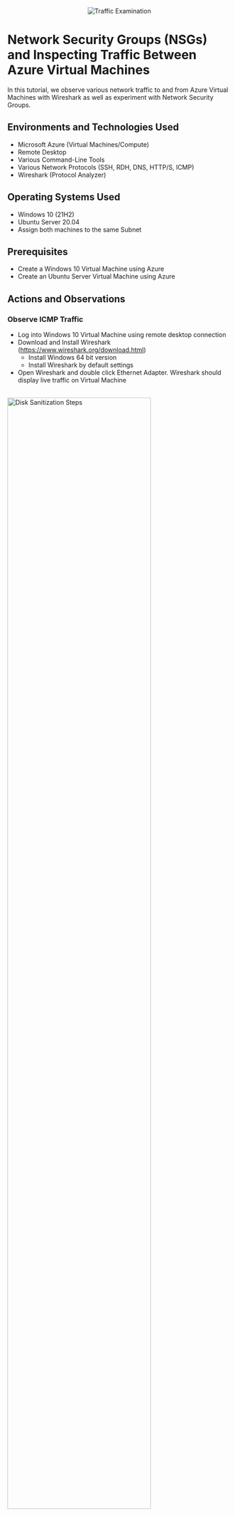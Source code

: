 <p align="center">
<img src="https://i.imgur.com/Ua7udoS.png" alt="Traffic Examination"/>
</p>

<h1>Network Security Groups (NSGs) and Inspecting Traffic Between Azure Virtual Machines</h1>
In this tutorial, we observe various network traffic to and from Azure Virtual Machines with Wireshark as well as experiment with Network Security Groups. <br />


<h2>Environments and Technologies Used</h2>

- Microsoft Azure (Virtual Machines/Compute)
- Remote Desktop
- Various Command-Line Tools
- Various Network Protocols (SSH, RDH, DNS, HTTP/S, ICMP)
- Wireshark (Protocol Analyzer)

<h2>Operating Systems Used </h2>

- Windows 10 (21H2)
- Ubuntu Server 20.04
- Assign both machines to the same Subnet

<h2>Prerequisites </h2>

- Create a Windows 10 Virtual Machine using Azure 
- Create an Ubuntu Server Virtual Machine using Azure 


<h2>Actions and Observations</h2>

 <h3>Observe ICMP Traffic</h3>
 
 - Log into Windows 10 Virtual Machine using remote desktop connection
 - Download and Install Wireshark (https://www.wireshark.org/download.html)
    - Install Windows 64 bit version
    - Install Wireshark by default settings
  - Open Wireshark and double click Ethernet Adapter.  Wireshark should display live traffic on Virtual Machine

<p>
<br />
<img src="https://i.imgur.com/nFjvdII.png" height="80%" width="80%" alt="Disk Sanitization Steps"/>
</p>
<p>

 - Type icmp in the text box containing "Apply a display filter" and press enter
 - This command will filter traffic by icmp.  No traffic should appear on Wireshark

<p>
<br />
<img src="https://i.imgur.com/eV3LyQ1.png" height="80%" width="80%" alt="Disk Sanitization Steps"/>
</p>
<br />


 - Go back to Azure Portal to capture VM2 private ip address
  - Type Virtual Machine in Azure search box, click VM2, notice the private ip address in Networking section

<p>
<br />
<img src="https://i.imgur.com/XbM5bwW.png" height="80%" width="80%" alt="Disk Sanitization Steps"/>
</p>
<p>

- Return to VM1
- Open Windows Powershell
 - Ping VM2 using its private address.  Notice the Response

</p>
<br />
<img src="https://i.imgur.com/xEoLZbh.png" height="80%" width="80%" alt="Disk Sanitization Steps"/>
</p>
<p>
 
 - Notice icmp traffic on Wireshark
   
</p>
<br />
<img src="https://i.imgur.com/sxiz0zf.png" height="80%" width="80%" alt="Disk Sanitization Steps"/>
</p>
<p>
 
- Ping www.google.com -4.  Notice icmp traffic on Wireshark

<p>
<br />
<img src="https://i.imgur.com/ck5F7Sn.png" height="80%" width="80%" alt="Disk Sanitization Steps"/>
</p>
<p>
- Clear Wireshark data by clicking the green icon on the upper left of Window (restart current capture)
   - Click "continue without saving"
   - Wireshark data should be cleared
 
     
 <h3>Observe SSH Traffic</h3>

  - Go back to Wireshark and filter traffic for ssh
  - Go back to Windows Powershell and type ssh (vm2 username @ vm2 ip address)" and press enter
     - Example:  ssh labuser@10.0.0.0.5
   - Type "yes" to "are you sure you want to continue connecting".
   - Enter VM2 Password and notice ssh traffic in Wireshark

<p>
<br />
<img src="https://i.imgur.com/chX1w25.png" height="80%" width="80%" alt="Disk Sanitization Steps"/>
</p>
<p>
 
 - Type "exit" to close the connection
 - Clear Wireshark data by clicking the green icon on the upper left of Window (restart current capture)
   - Click "continue without saving"
   - Wireshark data should be cleared

 <h3>Observe DHCP Traffic</h3>

  - Go back to Wireshark and filter traffic for "dhcp"
  - Go back to Windows Powershell and type "ipconfig /renew" and press enter
  - Notice dhcp traffic in Wireshark

<p>
<br />
<img src="https://i.imgur.com/IdYMafK.png" height="80%" width="80%" alt="Disk Sanitization Steps"/>
</p>
<p>
 
 - Clear Wireshark data by clicking the green icon on the upper left of Window (restart current capture)
   - Click "continue without saving"
   - Wireshark data should be cleared


 <h3>Observe DNS Traffic</h3>

  - Go back to Wireshark and filter traffic for "dns"
  - Go back to Windows Powershell and type "nslookup www.google.com" and press enter
  - Notice dns traffic in Wireshark

<p>
<br />
<img src="https://i.imgur.com/p9hvNbL.png" height="80%" width="80%" alt="Disk Sanitization Steps"/>
</p>
<p>
 
 - Clear Wireshark data by clicking the green icon on the upper left of Window (restart current capture)
   - Click "continue without saving"
   - Wireshark data should be cleared


  


